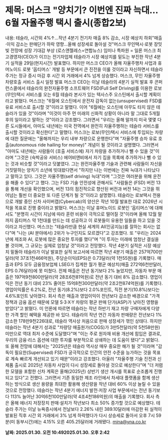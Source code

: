 # **제목: 머스크 "양치기? 이번엔 진짜 늑대…6월 자율주행 택시 출시(종합2보)**

  내용: 테슬라, 시간외 4%↑…작년 4분기 전기차 매출 8% 감소, 시장 예상치 하회"매출·이익 감소는 판매단가 하락 영향…올해 성장세로 돌아설 것"머스크 무인택시·로봇 장밋빛 전망에 성장 기대감 부상    (로스앤젤레스=연합뉴스) 임미나 특파원 = 일론 머스크 최고경영자(CEO)가 이끄는 전기차업체 테슬라가 시장 예상치를 밑도는 부진한 작년 4분기 실적을 29일(현지시간) 발표했다.    하지만 머스크 CEO가 올해 자율주행차 사업과 휴머노이드 로봇 '옵티머스' 개발 등 부문에서 큰 진전을 이룰 것이라고 자신하면서 테슬라 주가는 정규 증시 마감 후 시간 외 거래에서 4% 넘게 상승했다. 머스크, 무인 자율주행 차량호출 서비스 출시 일정 발표    머스크 CEO는 이날 테슬라의 4분기 실적 발표 후 콘퍼런스콜에서 테슬라의 완전자율주행 소프트웨어 FSD(Full Self Driving)를 이용한 로보(무인)택시 서비스를 오는 6월 테슬라 본사가 있는 텍사스주 오스틴에서 출시할 계획이라고 밝혔다.    머스크는 "6월에 오스틴에서 운전자 감독이 없는(unsupervised) FSD를 유료 서비스로 출시할 것"이라고 말했다.    이어 "6월에는 오스틴에 아무도 타지 않은 테슬라가 있을 것"이라며 "이것이 아주 먼 미래의 신화적 상황이 아니라 말 그대로 5개월 후의 일이라고 말하는 것"이라고 강조했다.    그러면서 "우리는 올해 말까지 미국 몇몇 다른 도시들에서, 아마도 내년에는 미국 전역에서 완전히 자율주행하는 테슬라 서비스를 출시할 것이라고 확신한다"고 말했다.    머스크는 로보(무인)택시 서비스에 투입되는 차량에 대한 질문에는 "올해까지는 우리 내부 차량으로 운행한다"며 "자율주행 승차 유료 호출(autonomous ride hailing for money)" 개념이 될 것이라고 설명했다.    그러면서 "아마도 내년에는 사람들이 (호출 서비스에) 자기 차량을 추가하거나 뺄 수 있을 것"이라며 "그것은 (숙박공유 서비스) 에어비앤비에서 자기 집을 목록에 추가하거나 뺄 수 있는 것과 비슷할 것"이라고 덧붙였다.    그는 완전자율주행 기술과 관련해 사람들이 자신을 거짓말하는 양치기 소년에 빗대왔다면서 "하지만 나는 이번에는 진짜 늑대가 나타났다고 말하고 있다. 그것은 자율주행(self driving) 늑대"라며 "그것은 여러분을 위해 운전을 해줄 수 있다"고 했다.    그는 FSD 기술 안전성에 관해서도 "사람들은 (FSD) 버전 13을 통해 개선을 확인했으며, 버전 13의 점진적으로 향산된 버전과 버전 14는 그것을 뛰어넘는 훨씬 더 중요한 또 다른 단계가 될 것"이라고 설명했다.    테슬라는 로보택시 전용으로 개발 중인 신차 사이버캡(Cybercab)의 양산은 작년 10월 발표한 대로 2026년 시작을 목표로 진행 중이라고 밝혔다.     머스크는 이날 휴머노이드 로봇인 '옵티머스'에 대해서도 "분명히 시간이 지남에 따라 훈련 비용이 극적으로 떨어질 것"이라며 올해 12월 말까지 옵티머스 약 1천대를 만드는 데 성공하고 이 로봇들이 유용한 일들을 하고 있을 것이라고 자신했다.    머스크는 "테슬라만큼 현실 세계의 AI(인공지능)를 잘하는 회사는 없다"며 "나는 (AI 분야에서) 2위가 누구인지도 모르겠다"고 강조했다.    또 "우리는 2024년에 제조와 AI, 로봇에 많은 중요한 투자를 했다"며 "이 투자는 미래에 엄청난 결실을 볼 것이며, 그 규모는 실제로 엄청날 것"이라고 전망했다. 작년 4분기 실적은 시장 예상치 밑돌아         테슬라가 이날 발표한 실적 보고서에 따르면 작년 4분기 매출은 257억700만달러(약 37조1천466억원), 주당순이익(EPS)은 0.73달러(약 1천55원)를 기록했다.    매출과 EPS 모두 금융정보업체 LSEG가 집계한 월가 평균 예상치(매출 272억6천만달러, EPS 0.76달러)에 못 미쳤다.    전체 매출은 전년 동기보다 2% 늘었지만, 자동차 부문 매출은 197억9천800만달러(약 28조6천81억원)로 전년 동기 대비 8% 감소했다.    영업이익은 전년 동기 대비 23% 줄어든 15억8천300만달러(약 2조2천874억원)를 기록했다.    영업이익률은 6.2%로, 전년 동기(8.2%)보다 2.0%포인트, 직전 분기(10.8%)보다는 4.6%포인트 낮아졌다.    회사 측은 매출과 영업이익이 전년보다 감소한 배경으로 "가격 정책과 금융 옵션 때문에 모델 S·3·X·Y 차량의 평균 판매 단가(ASP)가 낮아진 영향을 받았다"고 밝혔다.    미 언론에 따르면 테슬라는 작년 하반기 재고 차량 구매자에게 다양한 가격 할인 혜택을 제공한 바 있다.    테슬라의 작년 연간 자동차 판매량은 전년보다 1% 감소한 178만9천226대로, 테슬라 역사상 처음으로 판매 성장세가 꺾인 상태다.    하지만 테슬라는 작년 4분기 성과로 "차량당 매출원가(COGS)가 3만5천달러(약 5천58만원) 미만으로 역대 최저 수준에 도달했다"며 "이는 주로 원자재 비용 개선에 힘입은 결과로, 우리의 금융·리스 옵션에 대한 투자를 부분적으로 상쇄하는 데 도움이 됐다"고 밝혔다.    또 올해 전망에 대해서는 "2025년은 테슬라 역사상 매우 중요한 해가 될 것"이라며 "감독이 필요한(Supervised) FSD가 궁극적으로 인간의 안전 수준을 능가하는 것을 목표로 계속 빠르게 개선되고 있기 때문"이라고 강조했다.    아울러 "자율주행 기술 진전과 신제품 출시로 2025년 자동차 사업이 다시 성장세로 돌아설 것으로 예상한다"며 "더 저렴한 모델을 포함한 신차 계획은 올해(2025년) 상반기 생산 개시를 목표로 순조롭게 진행되고 있다"고 전했다.    그러면서 기존 동일한 제조 라인에서 차세대 플랫폼을 함께 생산하는 방식으로 생산 용량을 최대한 활용해 생산량을 작년 대비 60% 이상 늘릴 수 있을 것으로 전망했다.    테슬라는 작년 4분기 에너지 발전·저장 사업 부문에서는 전년 동기보다 113% 늘어난 30억6천100만달러(약 4조4천186억원)의 매출을 기록했다.    회사 측은 올해 에너지 저장장치 판매·설치가 작년보다 최소 50% 증가할 것으로 예상했다.    테슬라 주가는 이날 뉴욕증시에서 전날보다 2.26% 내린 389.10달러에 마감한 뒤 실적이 발표된 직후 시간 외 거래에서 3% 넘게 하락했다가 다시 상승세로 돌아서 오후 7시 59분(미 동부시간)에는 4.15% 오른 405.25달러에 거래됐다.    mina@yna.co.kr

  **날짜: 2025.01.30. 오전 10:492025.01.30. 오후 2:42**
